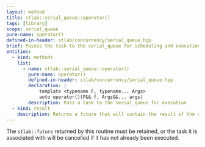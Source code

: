 ```yaml
---
layout: method
title: stlab::serial_queue::operator()
tags: [library]
scope: serial_queue
pure-name: operator()
defined-in-header: stlab/concurrency/serial_queue.hpp
brief: Passes the task to the serial_queue for scheduling and execution
entities:
  - kind: methods
    list:
      - name: stlab::serial_queue::operator()
        pure-name: operator()
        defined-in-header: stlab/concurrency/serial_queue.hpp 
        declaration: |
            template <typename F, typename... Args>
            auto operator()(F&& f, Args&&... args)
        description: Pass a task to the serial_queue for execution
  - kind: result
    description: Returns a future that will contain the result of the executed task.
---
```


The `stlab::future` returned by this routine must be retained, or the task it is associated with will be cancelled if it has not already been executed.
